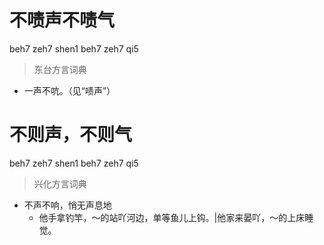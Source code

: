 # 不啧声不啧气
beh7 zeh7 shen1 beh7 zeh7 qi5
> 东台方言词典
- 一声不吭。（见“啧声”）

# 不则声，不则气
beh7 zeh7 shen1 beh7 zeh7 qi5
> 兴化方言词典
- 不声不响，悄无声息地
  - 他手拿钓竿，～的站吖河边，单等鱼儿上钩。|他家来晏吖，～的上床睡觉。

